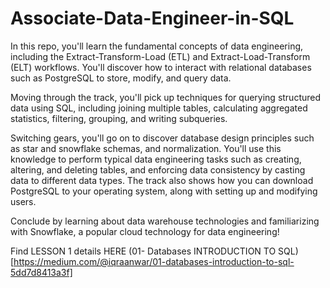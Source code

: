 # Associate-Data-Engineer-in-SQL
In this repo, you'll learn the fundamental concepts of data engineering, including the Extract-Transform-Load (ETL) and Extract-Load-Transform (ELT) workflows. You'll discover how to interact with relational databases such as PostgreSQL to store, modify, and query data.

Moving through the track, you'll pick up techniques for querying structured data using SQL, including joining multiple tables, calculating aggregated statistics, filtering, grouping, and writing subqueries.

Switching gears, you'll go on to discover database design principles such as star and snowflake schemas, and normalization. You'll use this knowledge to perform typical data engineering tasks such as creating, altering, and deleting tables, and enforcing data consistency by casting data to different data types. The track also shows how you can download PostgreSQL to your operating system, along with setting up and modifying users.

Conclude by learning about data warehouse technologies and familiarizing with Snowflake, a popular cloud technology for data engineering!

Find LESSON 1 details HERE
(01- Databases INTRODUCTION TO SQL)[https://medium.com/@iqraanwar/01-databases-introduction-to-sql-5dd7d8413a3f]

